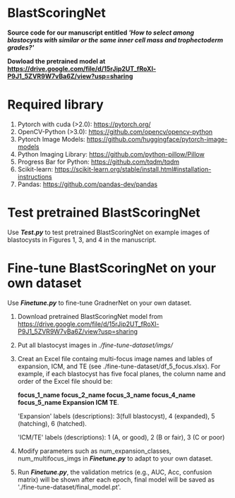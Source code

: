 # BlastScoringNet
**Source code for our manuscript entitled _'How to select among blastocysts with similar or the same inner cell mass and trophectoderm grades?'_**

**Dowload the pretrained model at https://drive.google.com/file/d/15rJip2UT_fRoXl-P9J1_5ZVR9W7vBa6Z/view?usp=sharing**

# Required library
1. Pytorch with cuda (>2.0): https://pytorch.org/
2. OpenCV-Python (>3.0): https://github.com/opencv/opencv-python
3. Pytorch Image Models: https://github.com/huggingface/pytorch-image-models
4. Python Imaging Library: https://github.com/python-pillow/Pillow
5. Progress Bar for Python: https://github.com/tqdm/tqdm
6. Scikit-learn: https://scikit-learn.org/stable/install.html#installation-instructions
7. Pandas: https://github.com/pandas-dev/pandas

# Test pretrained BlastScoringNet
Use **_Test.py_** to test pretrained BlastScoringNet on example images of blastocysts in Figures 1, 3, and 4 in the manuscript.


# Fine-tune BlastScoringNet on your own dataset
Use **_Finetune.py_** to fine-tune GradnerNet on your own dataset.
1. Download pretrained BlastScoringNet model from https://drive.google.com/file/d/15rJip2UT_fRoXl-P9J1_5ZVR9W7vBa6Z/view?usp=sharing
2. Put all blastocyst images in _./fine-tune-dataset/imgs/_
3. Creat an Excel file containg multi-focus image names and lables of expansion, ICM, and TE (see ./fine-tune-dataset/df_5_focus.xlsx).
   For example, if each blastocyst has five focal planes, the column name and order of the Excel file should be:

   **focus_1_name	focus_2_name	focus_3_name	focus_4_name	focus_5_name	Expansion	ICM	TE**.

   'Expansion' labels (descriptions): 3(full blastocyst), 4 (expanded), 5 (hatching), 6 (hatched).

   'ICM/TE' labels (descriptions): 1 (A, or good), 2 (B or fair), 3 (C or poor)
4. Modify parameters such as num_expansion_classes, num_multifocus_imgs in **_Finetune.py_** to adapt to your own dataset.
5. Run **_Finetune.py_**, the validation metrics (e.g., AUC, Acc, confusion matrix) will be shown after each epoch, final model
   will be saved as './fine-tune-dataset/final_model.pt'.
 

